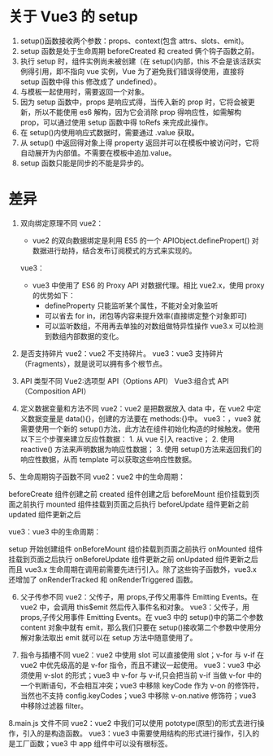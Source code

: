 # 关于 Vue3 的 setup

1. setup()函数接收两个参数：props、context(包含 attrs、slots、emit)。
2. setup 函数是处于生命周期 beforeCreated 和 created 俩个钩子函数之前。
3. 执行 setup 时，组件实例尚未被创建（在 setup()内部，this 不会是该活跃实例得引用，即不指向 vue 实例，Vue 为了避免我们错误得使用，直接将 setup 函数中得 this 修改成了 undefined）。
4. 与模板一起使用时，需要返回一个对象。
5. 因为 setup 函数中，props 是响应式得，当传入新的 prop 时，它将会被更新，所以不能使用 es6 解构，因为它会消除 prop 得响应性，如需解构 prop，可以通过使用 setup 函数中得 toRefs 来完成此操作。
6. 在 setup()内使用响应式数据时，需要通过 .value 获取。
7. 从 setup() 中返回得对象上得 property 返回并可以在模板中被访问时，它将自动展开为内部值。不需要在模板中追加.value。
8. setup 函数只能是同步的不能是异步的。

# 差异

1.  双向绑定原理不同
    vue2：

    - vue2 的双向数据绑定是利用 ES5 的一个 APIObject.definePropert() 对数据进行劫持，结合发布订阅模式的方式来实现的。

    vue3：

    - vue3 中使用了 ES6 的 Proxy API 对数据代理。相比 vue2.x，使用 proxy 的优势如下：
      - defineProperty 只能监听某个属性，不能对全对象监听
      - 可以省去 for in，闭包等内容来提升效率(直接绑定整个对象即可)
      - 可以监听数组，不用再去单独的对数组做特异性操作 vue3.x 可以检测到数组内部数据的变化。

2.  是否支持碎片
    vue2：vue2 不支持碎片。
    vue3：vue3 支持碎片（Fragments），就是说可以拥有多个根节点。

3.  API 类型不同
    Vue2:选项型 API（Options API）
    Vue3:组合式 API（Composition API）

4.  定义数据变量和方法不同
    vue2：vue2 是把数据放入 data 中，在 vue2 中定义数据变量是 data(){}，创建的方法要在 methods:{}中。
    vue3：，vue3 就需要使用一个新的 setup()方法，此方法在组件初始化构造的时候触发。使用以下三个步骤来建立反应性数据： 1. 从 vue 引入 reactive； 2. 使用 reactive() 方法来声明数据为响应性数据； 3. 使用 setup()方法来返回我们的响应性数据，从而 template 可以获取这些响应性数据。

5、生命周期钩子函数不同
vue2：vue2 中的生命周期：

beforeCreate 组件创建之前
created 组件创建之后
beforeMount 组价挂载到页面之前执行
mounted 组件挂载到页面之后执行
beforeUpdate 组件更新之前
updated 组件更新之后

vue3：vue3 中的生命周期：

setup 开始创建组件
onBeforeMount 组价挂载到页面之前执行
onMounted 组件挂载到页面之后执行
onBeforeUpdate 组件更新之前
onUpdated 组件更新之后
而且 vue3.x 生命周期在调用前需要先进行引入。除了这些钩子函数外，vue3.x 还增加了 onRenderTracked 和 onRenderTriggered 函数。

6. 父子传参不同
   vue2：父传子，用 props,子传父用事件 Emitting Events。在 vue2 中，会调用 this$emit 然后传入事件名和对象。
   vue3：父传子，用 props,子传父用事件 Emitting Events。在 vue3 中的 setup()中的第二个参数 content 对象中就有 emit，那么我们只要在 setup()接收第二个参数中使用分解对象法取出 emit 就可以在 setup 方法中随意使用了。

7. 指令与插槽不同
   vue2：vue2 中使用 slot 可以直接使用 slot；v-for 与 v-if 在 vue2 中优先级高的是 v-for 指令，而且不建议一起使用。
   vue3：vue3 中必须使用 v-slot 的形式；vue3 中 v-for 与 v-if,只会把当前 v-if 当做 v-for 中的一个判断语句，不会相互冲突；vue3 中移除 keyCode 作为 v-on 的修饰符，当然也不支持 config.keyCodes；vue3 中移除 v-on.native 修饰符；vue3 中移除过滤器 filter。

8.main.js 文件不同
vue2：vue2 中我们可以使用 pototype(原型)的形式去进行操作，引入的是构造函数。
vue3：vue3 中需要使用结构的形式进行操作，引入的是工厂函数；vue3 中 app 组件中可以没有根标签。
